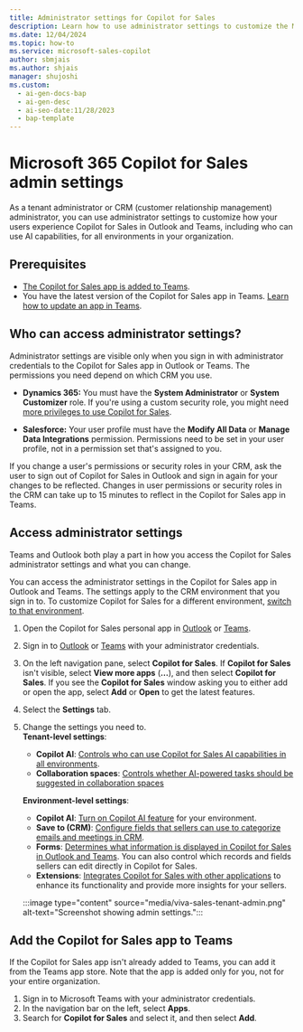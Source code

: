 ```yaml
---
title: Administrator settings for Copilot for Sales
description: Learn how to use administrator settings to customize the Microsoft 365 Copilot for Sales experience in Outlook and Teams.
ms.date: 12/04/2024
ms.topic: how-to
ms.service: microsoft-sales-copilot
author: sbmjais
ms.author: shjais
manager: shujoshi
ms.custom:
  - ai-gen-docs-bap
  - ai-gen-desc
  - ai-seo-date:11/28/2023
  - bap-template
---
```


# Microsoft 365 Copilot for Sales admin settings

As a tenant administrator or CRM (customer relationship management) administrator, you can use administrator settings to customize how your users experience Copilot for Sales in Outlook and Teams, including who can use AI capabilities, for all environments in your organization.

## Prerequisites

- [The Copilot for Sales app is added to Teams](#add-the-copilot-for-sales-app-to-teams).
- You have the latest version of the Copilot for Sales app in Teams. [Learn how to update an app in Teams](https://support.microsoft.com/office/update-an-app-in-teams-3d53d136-5c5d-4dfa-9602-01e6fdd8015b).

## Who can access administrator settings?

Administrator settings are visible only when you sign in with administrator credentials to the Copilot for Sales app in Outlook or Teams. The permissions you need depend on which CRM you use.

- **Dynamics 365:** You must have the **System Administrator** or **System Customizer** role. If you're using a custom security role, you might need [more privileges to use Copilot for Sales](install-viva-sales.md#privileges-required-for-dynamics-365-customers).

- **Salesforce:** Your user profile must have the **Modify All Data** or **Manage Data Integrations** permission. Permissions need to be set in your user profile, not in a permission set that's assigned to you.

If you change a user's permissions or security roles in your CRM, ask the user to sign out of Copilot for Sales in Outlook and sign in again for your changes to be reflected. Changes in user permissions or security roles in the CRM can take up to 15 minutes to reflect in the Copilot for Sales app in Teams.

## Access administrator settings

Teams and Outlook both play a part in how you access the Copilot for Sales administrator settings and what you can change.

You can access the administrator settings in the Copilot for Sales app in Outlook and Teams. The settings apply to the CRM environment that you sign in to. To customize Copilot for Sales for a different environment, [switch to that environment](sales-copilot-faq.md#how-can-i-switch-crm-environments).

1. Open the Copilot for Sales personal app in [Outlook](personal-app.md#open-the-personal-app-in-outlook) or [Teams](personal-app.md#open-the-personal-app-in-teams).
1. Sign in to [Outlook](sign-in-crm-outlook.md) or [Teams](sign-in-crm-teams.md) with your administrator credentials.  
1. On the left navigation pane, select **Copilot for Sales**. If **Copilot for Sales** isn't visible, select **View more apps** (**&hellip;**), and then select **Copilot for Sales**. If you see the **Copilot for Sales** window asking you to either add or open the app, select **Add** or **Open** to get the latest features.  
1. Select the **Settings** tab.  
1. Change the settings you need to.  
    **Tenant-level settings**:  
      - **Copilot AI**: [Controls who can use Copilot for Sales AI capabilities in all environments](suggested-replies.md#turn-on-copilot-ai-features-for-your-organization).
      - **Collaboration spaces**: [Controls whether AI-powered tasks should be suggested in collaboration spaces](turn-off-suggested-tasks-collab-space.md)  
    
    **Environment-level settings**:  
      - **Copilot AI**: [Turn on Copilot AI feature](suggested-replies.md#turn-on-copilot-ai-features-in-your-environment) for your environment.      
      - **Save to (CRM)**: [Configure fields that sellers can use to categorize emails and meetings in CRM](save-additional-details-outlook.md).
      - **Forms**: [Determines what information is displayed in Copilot for Sales in Outlook and Teams](customize-forms-and-fields.md). You can also control which records and fields sellers can edit directly in Copilot for Sales.
      - **Extensions**: [Integrates Copilot for Sales with other applications](use-extensions.md) to enhance its functionality and provide more insights for your sellers.
      
    :::image type="content" source="media/viva-sales-tenant-admin.png" alt-text="Screenshot showing admin settings.":::

## Add the Copilot for Sales app to Teams

If the Copilot for Sales app isn't already added to Teams, you can add it from the Teams app store. Note that the app is added only for you, not for your entire organization.

1. Sign in to Microsoft Teams with your administrator credentials.  
1. In the navigation bar on the left, select **Apps**.  
1. Search for **Copilot for Sales** and select it, and then select **Add**.  

